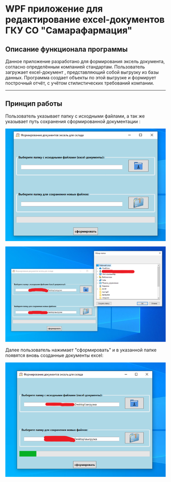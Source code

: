 
# WPF  приложение для редактирование excel-документов ГКУ СО "Самарафармация"

## Описание функционала программы
Данное приложение разработано для формирования эксель документа, согласно определённым компанией стандартам.
Пользователь загружает excel-документ , представляющий собой выгрузку из базы данных.
Программа создает объекты по этой выгрузке и формирует построчный отчёт, с учётом стилистических требований компании.

____
## Принцип работы

Пользователь указывает папку с исходными файлами, а так же указывает путь сохранения сформированной документации :

![основная страница](https://github.com/E-A-Volobuev/ExcelEditor/blob/master/%D0%BF%D0%B5%D1%80%D0%B2%D0%BE%D0%B5.png)

![основная страница](https://github.com/E-A-Volobuev/ExcelEditor/blob/master/%D0%B2%D1%82%D0%BE%D1%80%D0%BE%D0%B5.png)

Далее пользователь нажимает "сформировать" и в указанной папке появятся вновь созданные документы excel:

![основная страница](https://github.com/E-A-Volobuev/ExcelEditor/blob/master/%D1%82%D1%80%D0%B5%D1%82%D1%8C%D0%B5.png)
